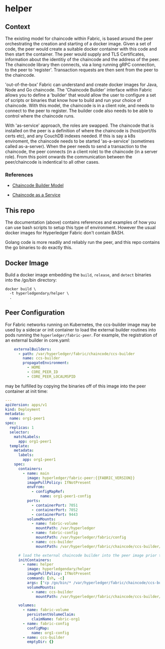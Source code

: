 # helper

## Context

The existing model for chaincode within Fabric, is based around the peer orchestrating the creation and starting of a docker image. Given a set of code, the peer would create a suitable docker container with this code and then start the container. The peer would supply and TLS Certificates, information about the identitiy of the chaincode and the address of the peer. The chaincode library then connects, via a long running gRPC connection, to the peer to 'register'. Transaction requests are then sent from the peer to the chaincode.

'out-of-the-box' Fabric can understand and create docker images for Java, Node and Go chaincode. The 'Chaincode Builder' interface within Fabric allows you to define a 'builder' that would allow the user to configure a set of scripts or binaries that know how to build and run your choice of chaincode. With this model, the chaincode is in a client role, and needs to connect to the peer to register. The builder code also needs to be able to control where the chaincode runs.

With 'as-service' approach, the roles are swapped. The chaincode that is installed on the peer is a definition of where the chaincode is (host/port/tls certs etc), and any CouchDB indexes needed. If this is say a k8s enviroment, the chaincode needs to be started 'as-a-service' (sometimes called as-a-server).  When the peer needs to send a transaction to the chaincode, the peer connects (in a client role) to the chaincode (in a server role). From this point onwards the communication between the peer/chaincode is indentical to all other cases.

### References

- [Chaincode Builder Model](https://hyperledger-fabric.readthedocs.io/en/release-2.2/cc_launcher.html)

- [Chaincode as a Service](https://hyperledger-fabric.readthedocs.io/en/release-2.2/cc_service.html)


## This repo

The documentation (above) contains references and examples of how you can use bash scripts to setup this type of environment. However the usual docker images for Hyperledger Fabric don't contain BASH.

Golang code is more readily and reliably run the peer, and this repo contains the go binaries to do exactly this.


## Docker Image

Build a docker image embedding the `build`, `release`, and `detect` binaries into the /go/bin directory:

```shell
docker build \
  -t hyperledgendary/helper \
  .
```

## Peer Configuration

For Fabric networks running on Kubernetes, the ccs-builder image may be used by a sidecar or init container to load the external builder routines into pods running the `hyperledger/fabric-peer`.  For example, the registration of an external builder in core.yaml:

```yaml
    externalBuilders:
      - path: /var/hyperledger/fabric/chaincode/ccs-builder
        name: ccs-builder
        propagateEnvironment:
          - HOME
          - CORE_PEER_ID
          - CORE_PEER_LOCALMSPID
```

may be fulfilled by copying the binaries off of this image into the peer container at init time:

```yaml
---
apiVersion: apps/v1
kind: Deployment
metadata:
  name: org1-peer1
spec:
  replicas: 1
  selector:
    matchLabels:
      app: org1-peer1
  template:
    metadata:
      labels:
        app: org1-peer1
    spec:
      containers:
        - name: main
          image: hyperledger/fabric-peer:{{FABRIC_VERSION}}
          imagePullPolicy: IfNotPresent
          envFrom:
            - configMapRef:
                name: org1-peer1-config
          ports:
            - containerPort: 7051
            - containerPort: 7052
            - containerPort: 9443
          volumeMounts:
            - name: fabric-volume
              mountPath: /var/hyperledger
            - name: fabric-config
              mountPath: /var/hyperledger/fabric/config
            - name: ccs-builder
              mountPath: /var/hyperledger/fabric/chaincode/ccs-builder/bin

      # load the external chaincode builder into the peer image prior to peer launch.
      initContainers:
        - name: helper
          image: hyperledgendary/helper
          imagePullPolicy: IfNotPresent
          command: [sh, -c]
          args: ["cp /go/bin/* /var/hyperledger/fabric/chaincode/ccs-builder/bin/"]
          volumeMounts:
            - name: ccs-builder
              mountPath: /var/hyperledger/fabric/chaincode/ccs-builder/bin

      volumes:
        - name: fabric-volume
          persistentVolumeClaim:
            claimName: fabric-org1
        - name: fabric-config
          configMap:
            name: org1-config
        - name: ccs-builder
          emptyDir: {}

```
